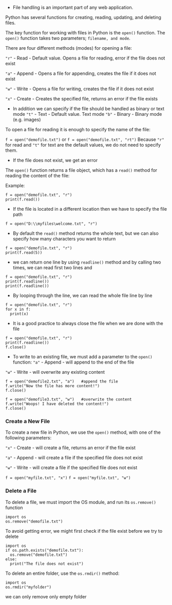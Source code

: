 - File handling is an important part of any web application.

Python has several functions for creating, reading, updating, and deleting files.

The key function for working with files in Python is the `open()` function.
The `open()` function takes two parameters; `filename, and mode`.

There are four different methods (modes) for opening a file:

`"r"` - Read - Default value. Opens a file for reading, error if the file does not exist

`"a"` - Append - Opens a file for appending, creates the file if it does not exist

`"w"` - Write - Opens a file for writing, creates the file if it does not exist

`"x"` - Create - Creates the specified file, returns an error if the file exists


- In addition we can specify if the file should be handled as binary or text mode
`"t"` - Text - Default value. Text mode
`"b"` - Binary - Binary mode (e.g. images)

To open a file for reading it is enough to specify the name of the file:

`f = open("demofile.txt")`
or
`f = open("demofile.txt", "rt")`
Because `"r"` for read and `"t"` for text are the default values, we do not need to specify them.

- If the file does not exist, we get an error

The `open()` function returns a file object, which has a `read()` method for reading the content of the file:

Example:
```
f = open("demofile.txt", "r")
print(f.read())
```
- If the file is located in a different location then we have to specify the file path

`f = open("D:\\myfiles\welcome.txt", "r")`

- By default the `read()` method returns the whole text, but we can also specify how many characters you want to return
```
f = open("demofile.txt", "r")
print(f.read(5))
```
- we can return one line by using `readline()` method and by calling two times, we can read first two lines and 

```
f = open("demofile.txt", "r")
print(f.readline())
print(f.readline())
```

- By looping through the line, we can read the whole file line by line
```
f = open("demofile.txt", "r")
for x in f:
  print(x)
```
- It is a good practice to always close the file when we are done with the file
```
f = open("demofile.txt", "r")
print(f.readline())
f.close()
```                                                                 
- To write to an existing file, we must add a parameter to the `open()` function:
`"a"` - Append - will append to the end of the file

`"w"` - Write - will overwrite any existing content
```
f = open("demofile2.txt", "a")   #append the file
f.write("Now the file has more content!")
f.close()
```
```
f = open("demofile3.txt", "w")   #overwrite the content
f.write("Woops! I have deleted the content!")
f.close()
```

### Create a New File
To create a new file in Python, we use the `open()` method, with one of the following parameters:

`"x"` - Create - will create a file, returns an error if the file exist

`"a"` - Append - will create a file if the specified file does not exist

`"w"` - Write - will create a file if the specified file does not exist

`f = open("myfile.txt", "x")`
`f = open("myfile.txt", "w")`

### Delete a File
To delete a file, we must import the OS module, and run its `os.remove()` function
```
import os
os.remove("demofile.txt")
```
To avoid getting error, we might first check if the file exist before we try to delete
```
import os
if os.path.exists("demofile.txt"):
  os.remove("demofile.txt")
else:
  print("The file does not exist")
```
To delete an entire folder, use the `os.rmdir()` method:
```
import os
os.rmdir("myfolder")
```
we can only remove only empty folder




